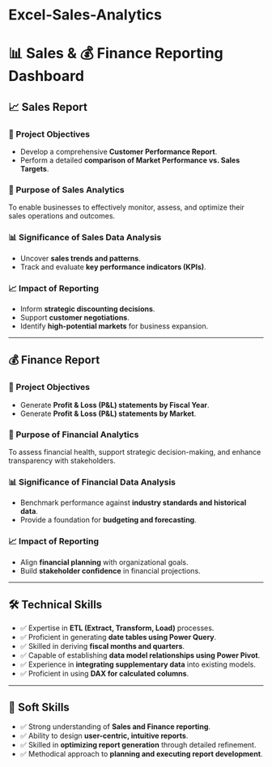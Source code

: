 # Excel-Sales-Analytics
# 📊 Sales & 💰 Finance Reporting Dashboard

## 📈 Sales Report

### 🎯 Project Objectives
- Develop a comprehensive **Customer Performance Report**.
- Perform a detailed **comparison of Market Performance vs. Sales Targets**.

### 📌 Purpose of Sales Analytics
To enable businesses to effectively monitor, assess, and optimize their sales operations and outcomes.

### 📊 Significance of Sales Data Analysis
- Uncover **sales trends and patterns**.
- Track and evaluate **key performance indicators (KPIs)**.

### 📈 Impact of Reporting
- Inform **strategic discounting decisions**.
- Support **customer negotiations**.
- Identify **high-potential markets** for business expansion.

---

## 💰 Finance Report

### 🎯 Project Objectives
- Generate **Profit & Loss (P&L) statements by Fiscal Year**.
- Generate **Profit & Loss (P&L) statements by Market**.

### 📌 Purpose of Financial Analytics
To assess financial health, support strategic decision-making, and enhance transparency with stakeholders.

### 📊 Significance of Financial Data Analysis
- Benchmark performance against **industry standards and historical data**.
- Provide a foundation for **budgeting and forecasting**.

### 📈 Impact of Reporting
- Align **financial planning** with organizational goals.
- Build **stakeholder confidence** in financial projections.

---

## 🛠️ Technical Skills
- ✅ Expertise in **ETL (Extract, Transform, Load)** processes.
- ✅ Proficient in generating **date tables using Power Query**.
- ✅ Skilled in deriving **fiscal months and quarters**.
- ✅ Capable of establishing **data model relationships using Power Pivot**.
- ✅ Experience in **integrating supplementary data** into existing models.
- ✅ Proficient in using **DAX for calculated columns**.

---

## 🤝 Soft Skills
- ✅ Strong understanding of **Sales and Finance reporting**.
- ✅ Ability to design **user-centric, intuitive reports**.
- ✅ Skilled in **optimizing report generation** through detailed refinement.
- ✅ Methodical approach to **planning and executing report development**.
